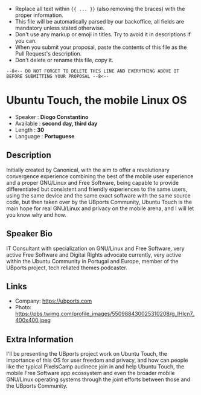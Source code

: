 * Replace all text within `{{ ... }}` (also removing the braces) with the proper information.
* This file will be automatically parsed by our backoffice, all fields are mandatory unless stated otherwise.
* Don't use any markup or emoji in titles. Try to avoid it in descriptions if you can.
* When you submit your proposal, paste the contents of this file as the Pull Request's description.
* Don't delete or rename this file, copy it.

`--8<-- DO NOT FORGET TO DELETE THIS LINE AND EVERYTHING ABOVE IT BEFORE SUBMITTING YOUR PROPOSAL --8<--`

Ubuntu Touch, the mobile Linux OS
=================================================

* Speaker   : **Diogo Constantino**
* Available : **second day, third day**
* Length    : **30**
* Language  : **Portuguese**

Description
-----------

Initially created by Canonical, with the aim to offer a revolutionary
convergence experience combining the best of the mobile user experience and a
proper GNU/Linux and Free Software, being capable to provide differentiated but
consistent and friendly experiences to the same users, using the same device and
the same exact software with the same source code, but then taken over by the
UBports Community, Ubuntu Touch is the main hope for real GNU/Linux and privacy
on the mobile arena, and I will let you know why and how.

Speaker Bio
-----------


IT Consultant with specialization on GNU/Linux and Free Software, very active
Free Software and Digitai Rights advocate currently, very active within the
Ubuntu Community in Portugal and Europe, member of the UBports project, tech
rellated themes podcaster.

Links
-----

* Company: https://ubports.com
* Photo: https://pbs.twimg.com/profile_images/550988430025310208/g_lHlcn7_400x400.jpeg

Extra Information
-----------------
I'll be presenting the UBports project work on Ubuntu Touch, the importance of this OS
for user freedom and privacy, and how can people like the typical PixelsCamp audinece
join in and help Ubuntu Touch, the mobile Free Software app ecossystem and even the
broader mobile GNU/Linux operating systems through the joint efforts between those and
the UBports Community.
